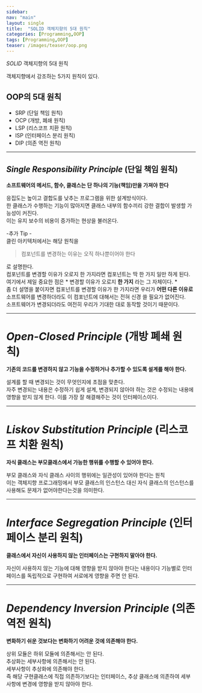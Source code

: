 ```yaml
---
sidebar:
nav: "main"
layout: single
title:  "SOLID 객체지향의 5대 원칙"
categories: [Programming,OOP]
tags: [Programming,OOP]
teaser: /images/teaser/oop.png
---
```


*SOLID* 객체지향의 5대 원칙

객체지향에서 강조하는 5가지 원칙이 있다.

OOP의 5대 원칙
---
- SRP (단일 책임 원칙)
- OCP (개방, 폐쇄 원칙)
- LSP (리스코프 치환 원칙)
- ISP (인터페이스 분리 원칙)
- DIP (의존 역전 원칙)

***
## _**Single Responsibility Principle**_ (단일 책임 원칙)
__소프트웨어의 메서드, 함수, 클래스는 단 하나의 기능(책임)만을 가져야 한다__


응집도는 높이고 결합도를 낮추는 프로그램을 위한 설계방식이다.\
한 클래스가 수행하는 기능이 많아지면 클래스 내부의 함수끼리 강한 결합이 발생할 가능성이 커진다.\
이는 유지 보수의 비용이 증가하는 현상을 불러온다.

-추가 Tip -\
클린 아키텍처에서는 해당 원칙을
>컴포넌트를 변경하는 이유는 오직 하나뿐이어야 한다

로 설명한다.\
컴포넌트를 변경할 이유가 오로지 한 가지라면 컴포넌트는 딱 한 가지 일만 하게 된다.\
여기에서 제일 중요한 점은 * 변경할 이유가 오로지 __한 가지__ 라는 그 자체이다. *\
좀 더 설명을 붙이자면 컴포넌트를 변경할 이유가 한 가지라면
우리가 __어떤 다른 이유로__ 소프트웨어를 변경하더라도 이 컴포넌트에 대해서는 전혀 신경 쓸 필요가 없어진다.\
소프트웨어가 변경되더라도 여전히 우리가 기대한 대로 동작할 것이기 때문이다.


***
# _**Open-Closed Principle**_ (개방 폐쇄 원칙)
__기존의 코드를 변경하지 않고 기능을 수정하거나 추가할 수 있도록 설계를 해야 한다.__

설계를 할 때 변경되는 것이 무엇인지에 초점을 맞춘다.\
자주 변경되는 내용은 수정하기 쉽게 설계, 변경되지 않아야 하는 것은 수정되는 내용에 영향을 받지 않게 한다.
이를 가장 잘 해결해주는 것이 인터페이스이다.


***
# _**Liskov Substitution Principle**_ (리스코프 치환 원칙)
__자식 클래스는 부모클래스에서 가능한 행위를 수행할 수 있어야 한다.__

부모 클래스와 자식 클래스 사이의 행위에는 일관성이 있어야 한다는 원칙\
이는 객체지향 프로그래밍에서 부모 클래스의 인스턴스 대신 자식 클래스의 인스턴스를 사용해도 문제가 없어야한다는것을 의미한다.

***
# _**Interface Segregation Principle**_ (인터페이스 분리 원칙)
__클래스에서 자신이 사용하지 않는 인터페이스는 구현하지 말아야 한다.__

자신이 사용하지 않는 기능에 대해 영향을 받지 않아야 한다는 내용이다
기능별로 인터페이스를 독립적으로 구현하여 서로에게 영향을 주면 안 된다.

***
# _**Dependency Inversion Principle**_ (의존 역전 원칙)
__변화하기 쉬운 것보다는 변화하기 어려운 것에 의존해야 한다.__

상위 모듈은 하위 모듈에 의존해서는 안 된다.\
추상화는 세부사항에 의존해서는 안 된다. \
세부사항이 추상화에 의존해야 한다.\
즉 해당 구현클래스에 직접 의존하기보다는 인터페이스, 추상 클래스에 의존하여 세부 사항에 변경에 영향을 받지 않아야 한다.

